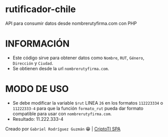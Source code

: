 # rutificador-chile
API para consumir datos desde nombrerutyfirma.com con PHP

INFORMACIÓN
===========
* Este código sirve para obtener datos como `Nombre`, `RUT`, `Género`, `Dirección` y `Ciudad`.
* Se obtienen desde la url `nombrerutyfirma.com`.


MODO DE USO
===========
* Se debe modificar la variable `$rut` LINEA `26` en los formatos `112223334` o `11222333-4` para que la función `formato_rut` pueda dar formato compatible para usar con `nombrerutyfirma.com`.
* Resultado: 11.222.333-4


Creado por `Gabriel Rodríguez Guzmán` 😁 | [CriptoTI SPA](https://www.criptoti.cl)
